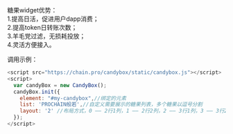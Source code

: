 糖果widget优势：  
1.提高日活，促进用户dapp消费；  
2.提高token日转账次数；  
3.羊毛党过滤，无损耗投放；  
4.灵活方便接入。  

调用示例：  
``` javascript
<script src="https://chain.pro/candybox/static/candybox.js"></script>  
<script>  
  var candyBox = new CandyBox();  
  candyBox.init({  
    element: "#my-candybox",//绑定的元素  
    list: 'PROCHAIN般若',//自定义需要展示的糖果列表，多个糖果以逗号分割  
    layout: '2' //布局方式，0 —— 2行1列，1 —— 2行2列，2 —— 3行1列，3 —— 3行2列，4 —— 4行1列，5 —— 4行两列  
  });  
</script>  
```
